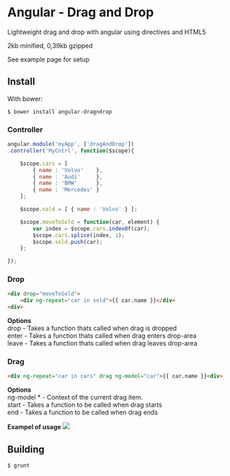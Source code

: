 Angular - Drag and Drop
=================

Lightweight drag and drop with angular using directives and HTML5

2kb minified, 0,39kb gzipped

See example page for setup

Install
-------
With bower:

    $ bower install angular-dragndrop

</ul>

### Controller
```js
angular.module('myApp', ['dragAndDrop'])
.controller('MyCntrl', function($scope){

	$scope.cars = [ 
		{ name : 'Volvo' 	}, 
		{ name : 'Audi' 	}, 
		{ name : 'BMW' 		}, 
		{ name : 'Mercedes'	} 
	];

	$scope.sold = [ { name : 'Volvo' } ]; 

	$scope.moveToSold = function(car, element) {
		var index = $scope.cars.indexOf(car);
		$scope.cars.splice(index, 1);
		$scope.sold.push(car);
	};

});
```

### Drop
```html
<div drop="moveToSold">
	<div ng-repeat="car in sold">{{ car.name }}</div>
<div>
```

<b>Options</b><br>
drop  		- Takes a function thats called when drag is dropped<br/>
enter 		- Takes a function thats called when drag enters drop-area<br/>
leave 		- Takes a function thats called when drag leaves drop-area<br/>

    
### Drag
```html
<div ng-repeat="car in cars" drag ng-model="car">{{ car.name }}<div>
```

<b>Options</b><br>
ng-model  * - Context of the current drag item.<br/>
start 		- Takes a function to be called when drag starts<br />
end   		- Takes a function to be called when drag ends<br/>

<b>Exampel of usage</b>
<a target='_blank' href='http://imageshack.us/photo/my-images/268/angulardnd.png/'><img src='http://img268.imageshack.us/img268/4500/angulardnd.png' border='0'/></a><br></a>

Building
-------
	$ grunt
	